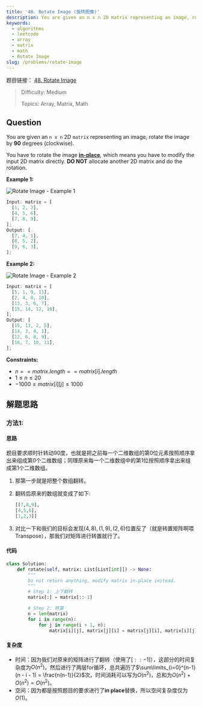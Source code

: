 ```yaml
---
title: '48. Rotate Image (旋转图像)'
description: You are given an n x n 2D matrix representing an image, rotate the image by 90 degrees (clockwise).
keywords:
  - algorithms
  - leetcode
  - array
  - matrix
  - math
  - Rotate Image
slug: /problems/rotate-image
---
```


题目链接：
[48. Rotate Image](https://leetcode.com/problems/rotate-image/)

> Difficulty: Medium
>
> Topics: Array, Matrix, Math

## Question

You are given an `n x n` 2D `matrix` representing an image, rotate the image by **90** degrees (clockwise).

You have to rotate the image [**in-place**](https://en.wikipedia.org/wiki/In-place_algorithm), which means you have to modify the input 2D matrix directly. **DO NOT** allocate another 2D matrix and do the rotation.

**Example 1:**

![Rotate Image - Example 1](/img/problems/48-1.jpg)

```javascript
Input: matrix = [
  [1, 2, 3],
  [4, 5, 6],
  [7, 8, 9],
];
Output: [
  [7, 4, 1],
  [8, 5, 2],
  [9, 6, 3],
];
```

**Example 2:**

![Rotate Image - Example 2](/img/problems/48-2.jpg)

```javascript
Input: matrix = [
  [5, 1, 9, 11],
  [2, 4, 8, 10],
  [13, 3, 6, 7],
  [15, 14, 12, 16],
];
Output: [
  [15, 13, 2, 5],
  [14, 3, 4, 1],
  [12, 6, 8, 9],
  [16, 7, 10, 11],
];
```

**Constraints:**

- $n == matrix.length == matrix[i].length$
- $1 \le n \le 20$
- $-1000 \le matrix[i][j] \le 1000$

## 解题思路

### 方法1:

#### 思路

题目要求顺时针转动90度，也就是把之前每一个二维数组的第0位元素按照顺序拿出来组成第0个二维数组；同理原来每一个二维数组中的第1位按照顺序拿出来组成第1个二维数组。

1.  那第一步就是把整个数组翻转。

2.  翻转后原来的数组就变成了如下:

    ```python
    [[7,8,9],
    [4,5,6],
    [1,2,3]]
    ```

3.  对比一下和我们的目标会发现$(4,8),(1,9),(2,6)$位置反了（就是转置矩阵啊喂Transpose），那我们对矩阵进行转置就行了。

#### 代码

```python
class Solution:
    def rotate(self, matrix: List[List[int]]) -> None:
        """
        Do not return anything, modify matrix in-place instead.
        """
        # Step 1: 上下翻转
        matrix[:] = matrix[::-1]

        # Step 2: 转置
        n = len(matrix)
        for i in range(n):
            for j in range(i + 1, n):
                matrix[i][j], matrix[j][i] = matrix[j][i], matrix[i][j]
```

#### 复杂度

- 时间：因为我们对原来的矩阵进行了翻转（使用了$[::-1]$），这部分的时间复杂度为$O(n^2)$。然后进行了两层for循环，总共遍历了$\sum\limits_{i=0}^{n-1} (n - i - 1) = \frac{n(n-1)}{2}$次，时间消耗可以写为$O(n^2)$，总和为$O(n^2) + O(n^2) = O(n^2)$。
- 空间：因为都是按照题目的要求进行了**in place**替换，所以空间复杂度仅为$O(1)$。
